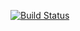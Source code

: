 [![Build Status](https://travis-ci.org/HedvigInsurance/hedvig-frontend.svg?branch=marketing-carousel)](https://travis-ci.org/HedvigInsurance/hedvig-frontend)
